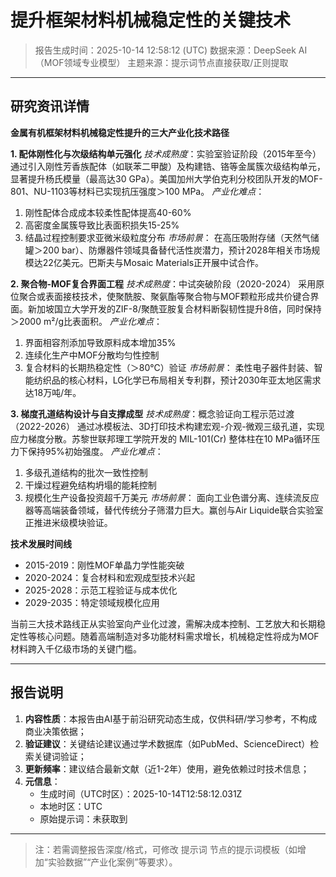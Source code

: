 # 提升框架材料机械稳定性的关键技术

> 报告生成时间：2025-10-14 12:58:12 (UTC)
> 数据来源：DeepSeek AI（MOF领域专业模型）
> 主题来源：提示词节点直接获取/正则提取

---

## 研究资讯详情
**金属有机框架材料机械稳定性提升的三大产业化技术路径**

**1. 配体刚性化与次级结构单元强化**
*技术成熟度*：实验室验证阶段（2015年至今）
通过引入刚性芳香族配体（如联苯二甲酸）及构建锆、铬等金属簇次级结构单元，显著提升杨氏模量（最高达30 GPa）。美国加州大学伯克利分校团队开发的MOF-801、NU-1103等材料已实现抗压强度＞100 MPa。
*产业化难点*：
1. 刚性配体合成成本较柔性配体提高40-60%
2. 高密度金属簇导致比表面积损失15-25%
3. 结晶过程控制要求亚微米级粒度分布
*市场前景*：
在高压吸附存储（天然气储罐＞200 bar）、防爆器件领域具备替代活性炭潜力，预计2028年相关市场规模达22亿美元。巴斯夫与Mosaic Materials正开展中试合作。

**2. 聚合物-MOF复合界面工程**
*技术成熟度*：中试突破阶段（2020-2024）
采用原位聚合或表面接枝技术，使聚酰胺、聚氨酯等聚合物与MOF颗粒形成共价键合界面。新加坡国立大学开发的ZIF-8/聚酰亚胺复合材料断裂韧性提升8倍，同时保持＞2000 m²/g比表面积。
*产业化难点*：
1. 界面相容剂添加导致原料成本增加35%
2. 连续化生产中MOF分散均匀性控制
3. 复合材料的长期热稳定性（＞80℃）验证
*市场前景*：
柔性电子器件封装、智能纺织品的核心材料，LG化学已布局相关专利群，预计2030年亚太地区需求达18万吨/年。

**3. 梯度孔道结构设计与自支撑成型**
*技术成熟度*：概念验证向工程示范过渡（2022-2026）
通过冰模板法、3D打印技术构建宏观-介观-微观三级孔道，实现应力梯度分散。苏黎世联邦理工学院开发的 MIL-101(Cr) 整体柱在10 MPa循环压力下保持95%初始强度。
*产业化难点*：
1. 多级孔道结构的批次一致性控制
2. 干燥过程避免结构坍塌的能耗控制
3. 规模化生产设备投资超千万美元
*市场前景*：
面向工业色谱分离、连续流反应器等高端装备领域，替代传统分子筛潜力巨大。赢创与Air Liquide联合实验室正推进米级模块验证。

**技术发展时间线**
- 2015-2019：刚性MOF单晶力学性能突破
- 2020-2024：复合材料和宏观成型技术兴起
- 2025-2028：示范工程验证与成本优化
- 2029-2035：特定领域规模化应用

当前三大技术路线正从实验室向产业化过渡，需解决成本控制、工艺放大和长期稳定性等核心问题。随着高端制造对多功能材料需求增长，机械稳定性将成为MOF材料跨入千亿级市场的关键门槛。

---

## 报告说明
1. **内容性质**：本报告由AI基于前沿研究动态生成，仅供科研/学习参考，不构成商业决策依据；
2. **验证建议**：关键结论建议通过学术数据库（如PubMed、ScienceDirect）检索关键词验证；
3. **更新频率**：建议结合最新文献（近1-2年）使用，避免依赖过时技术信息；
4. **元信息**：
   - 生成时间（UTC时区）：2025-10-14T12:58:12.031Z
   - 本地时区：UTC
   - 原始提示词：未获取到

---

> 注：若需调整报告深度/格式，可修改 提示词 节点的提示词模板（如增加“实验数据”“产业化案例”等要求）。